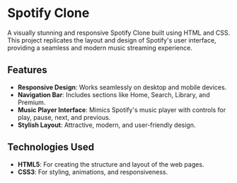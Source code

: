 # Spotify Clone

A visually stunning and responsive Spotify Clone built using HTML and CSS. This project replicates the layout and design of Spotify's user interface, providing a seamless and modern music streaming experience.

## Features

- **Responsive Design**: Works seamlessly on desktop and mobile devices.
- **Navigation Bar**: Includes sections like Home, Search, Library, and Premium.
- **Music Player Interface**: Mimics Spotify's music player with controls for play, pause, next, and previous.
- **Stylish Layout**: Attractive, modern, and user-friendly design.

## Technologies Used

- **HTML5**: For creating the structure and layout of the web pages.
- **CSS3**: For styling, animations, and responsiveness.
